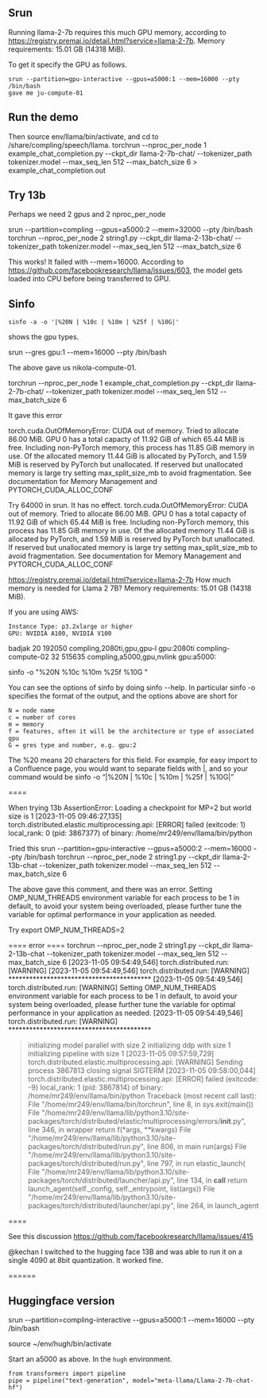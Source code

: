 ## Srun
Running llama-2-7b requires this much GPU memory, according to https://registry.premai.io/detail.html?service=llama-2-7b.
Memory requirements: 15.01 GB (14318 MiB).


To get it specify the GPU as follows.

```
srun --partition=gpu-interactive --gpus=a5000:1 --mem=16000 --pty /bin/bash
gave me ju-compute-01
```

## Run the demo

Then source env/llama/bin/activate, and cd to /share/compling/speech/llama.
torchrun --nproc_per_node 1 example_chat_completion.py --ckpt_dir llama-2-7b-chat/ --tokenizer_path tokenizer.model --max_seq_len 512 --max_batch_size 6 > example_chat_completion.out


## Try 13b
Perhaps we need 2 gpus and 2 nproc_per_node

srun --partition=compling --gpus=a5000:2 --mem=32000 --pty /bin/bash
torchrun --nproc_per_node 2 string1.py --ckpt_dir llama-2-13b-chat/ --tokenizer_path tokenizer.model --max_seq_len 512 --max_batch_size 6 

This works! It failed with --mem=16000. According to
https://github.com/facebookresearch/llama/issues/603, the model gets loaded into CPU before being transferred to GPU.




## Sinfo
```
sinfo -a -o '|%20N | %10c | %10m | %25f | %10G|'
```
shows the gpu types.

srun --gres gpu:1 --mem=16000 --pty /bin/bash

The above gave us nikola-compute-01.

torchrun --nproc_per_node 1 example_chat_completion.py --ckpt_dir llama-2-7b-chat/ --tokenizer_path tokenizer.model --max_seq_len 512 --max_batch_size 6

It gave this error

torch.cuda.OutOfMemoryError: CUDA out of memory. Tried to allocate 86.00 MiB. GPU 0 has a total capacty of 11.92 GiB of which 65.44 MiB is free. Including non-PyTorch memory, this process has 11.85 GiB memory in use. Of the allocated memory 11.44 GiB is allocated by PyTorch, and 1.59 MiB is reserved by PyTorch but unallocated. If reserved but unallocated memory is large try setting max_split_size_mb to avoid fragmentation.  See documentation for Memory Management and PYTORCH_CUDA_ALLOC_CONF

Try 64000 in srun. It has no effect.
torch.cuda.OutOfMemoryError: CUDA out of memory. Tried to allocate 86.00 MiB. GPU 0 has a total capacty of 11.92 GiB of which 65.44 MiB is free. Including non-PyTorch memory, this process has 11.85 GiB memory in use. Of the allocated memory 11.44 GiB is allocated by PyTorch, and 1.59 MiB is reserved by PyTorch but unallocated. If reserved but unallocated memory is large try setting max_split_size_mb to avoid fragmentation.  See documentation for Memory Management and PYTORCH_CUDA_ALLOC_CONF


https://registry.premai.io/detail.html?service=llama-2-7b
How much memory is needed for Llama 2 7B?
Memory requirements: 15.01 GB (14318 MiB).

If you are using AWS:

    Instance Type: p3.2xlarge or higher
    GPU: NVIDIA A100, NVIDIA V100


badjak                20          192050      compling,2080ti,gpu,gpu-l  gpu:2080ti 
compling-compute-02   32          515635      compling,a5000,gpu,nvlink  gpu:a5000:



sinfo -o "%20N  %10c  %10m  %25f  %10G "

You can see the options of sinfo by doing sinfo --help. In particular sinfo -o specifies the format of the output, and the options above are short for

    N = node name
    c = number of cores
    m = memory
    f = features, often it will be the architecture or type of associated gpu
    G = gres type and number, e.g. gpu:2

The %20 means 20 characters for this field. For example, for easy import to a Confluence page, you would want to separate fields with |, and so your command would be
sinfo -o “|%20N | %10c | %10m | %25f | %10G|”




====

When trying 13b
AssertionError: Loading a checkpoint for MP=2 but world size is 1
[2023-11-05 09:46:27,135] torch.distributed.elastic.multiprocessing.api: [ERROR] failed (exitcode: 1) local_rank: 0 (pid: 3867377) of binary: /home/mr249/env/llama/bin/python

Tried this
srun --partition=gpu-interactive --gpus=a5000:2 --mem=16000 --pty /bin/bash
torchrun --nproc_per_node 2 string1.py --ckpt_dir llama-2-13b-chat --tokenizer_path tokenizer.model --max_seq_len 512 --max_batch_size 6

The above gave this comment, and there was an error.
Setting OMP_NUM_THREADS environment variable for each process to be 1 in default, to avoid your system being overloaded, please further tune the variable for optimal performance in your application as needed.

Try
export OMP_NUM_THREADS=2

==== error ====
torchrun --nproc_per_node 2 string1.py --ckpt_dir llama-2-13b-chat --tokenizer_path tokenizer.model --max_seq_len 512 --max_batch_size 6 
[2023-11-05 09:54:49,546] torch.distributed.run: [WARNING] 
[2023-11-05 09:54:49,546] torch.distributed.run: [WARNING] *****************************************
[2023-11-05 09:54:49,546] torch.distributed.run: [WARNING] Setting OMP_NUM_THREADS environment variable for each process to be 1 in default, to avoid your system being overloaded, please further tune the variable for optimal performance in your application as needed. 
[2023-11-05 09:54:49,546] torch.distributed.run: [WARNING] *****************************************
> initializing model parallel with size 2
> initializing ddp with size 1
> initializing pipeline with size 1
[2023-11-05 09:57:59,729] torch.distributed.elastic.multiprocessing.api: [WARNING] Sending process 3867813 closing signal SIGTERM
[2023-11-05 09:58:00,044] torch.distributed.elastic.multiprocessing.api: [ERROR] failed (exitcode: -9) local_rank: 1 (pid: 3867814) of binary: /home/mr249/env/llama/bin/python
Traceback (most recent call last):
  File "/home/mr249/env/llama/bin/torchrun", line 8, in <module>
    sys.exit(main())
  File "/home/mr249/env/llama/lib/python3.10/site-packages/torch/distributed/elastic/multiprocessing/errors/__init__.py", line 346, in wrapper
    return f(*args, **kwargs)
  File "/home/mr249/env/llama/lib/python3.10/site-packages/torch/distributed/run.py", line 806, in main
    run(args)
  File "/home/mr249/env/llama/lib/python3.10/site-packages/torch/distributed/run.py", line 797, in run
    elastic_launch(
  File "/home/mr249/env/llama/lib/python3.10/site-packages/torch/distributed/launcher/api.py", line 134, in __call__
    return launch_agent(self._config, self._entrypoint, list(args))
  File "/home/mr249/env/llama/lib/python3.10/site-packages/torch/distributed/launcher/api.py", line 264, in launch_agent
  



====

See this discussion
https://github.com/facebookresearch/llama/issues/415


@kechan I switched to the hugging face 13B and was able to run it on a single 4090 at 8bit quantization. It worked fine.

======

## Huggingface version
srun --partition=compling-interactive --gpus=a5000:1 --mem=16000 --pty /bin/bash

source ~/env/hugh/bin/activate




Start an a5000 as above.
In the `hugh` environment.



```
from transformers import pipeline
pipe = pipeline("text-generation", model="meta-llama/Llama-2-7b-chat-hf")
```